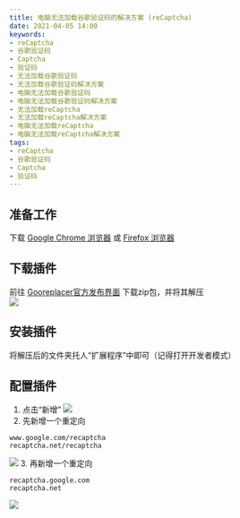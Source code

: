 ```yaml
---
title: 电脑无法加载谷歌验证码的解决方案 (reCaptcha)
date: 2021-04-05 14:00
keywords:
- reCaptcha
- 谷歌验证码
- Captcha
- 验证码
- 无法加载谷歌验证码
- 无法加载谷歌验证码解决方案
- 电脑无法加载谷歌验证码
- 电脑无法加载谷歌验证码解决方案
- 无法加载reCaptcha
- 无法加载reCaptcha解决方案
- 电脑无法加载reCaptcha
- 电脑无法加载reCaptcha解决方案
tags:
- reCaptcha
- 谷歌验证码
- Captcha
- 验证码
---
```


## 准备工作
下载 [Google Chrome 浏览器](https://www.google.cn/chrome/) 或 [Firefox 浏览器](https://www.mozilla.org/zh-CN/firefox/all/)  

## 下载插件
前往 [Gooreplacer官方发布界面](https://github.com/jiacai2050/gooreplacer/releases) 下载zip包，并将其解压  
![](http://cdn.xyz8848.cf/img/blog/4/1.png)

## 安装插件
将解压后的文件夹托人“扩展程序”中即可（记得打开开发者模式）

## 配置插件
1. 点击“新增”
![](http://cdn.xyz8848.cf/img/blog/4/2.png)
2. 先新增一个重定向
```
www.google.com/recaptcha
recaptcha.net/recaptcha
```
![](http://cdn.xyz8848.cf/img/blog/4/3.png)
3. 再新增一个重定向
```
recaptcha.google.com
recaptcha.net
```
![](http://cdn.xyz8848.cf/img/blog/4/4.png)
